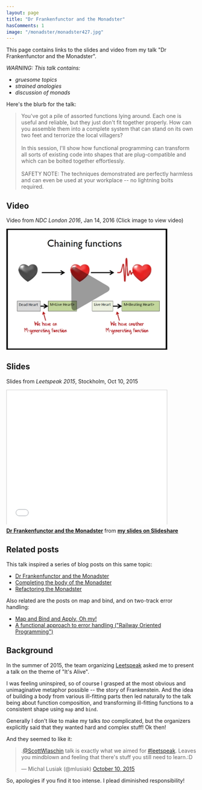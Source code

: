 ```yaml
---
layout: page
title: "Dr Frankenfunctor and the Monadster"
hasComments: 1
image: "/monadster/monadster427.jpg"
---
```


This page contains links to the slides and video from my talk "Dr Frankenfunctor and the Monadster". 

*WARNING: This talk contains:*

* *gruesome topics*
* *strained analogies*
* *discussion of monads*

Here's the blurb for the talk:

> You've got a pile of assorted functions lying around. Each one is useful and reliable, but they just don't fit together properly. 
> How can you assemble them into a complete system that can stand on its own two feet and terrorize the local villagers?
> <br><br>
> In this session, I'll show how functional programming can transform all sorts of existing code into shapes that are plug-compatible and which can be bolted together effortlessly.
> <br><br>
> SAFETY NOTE: The techniques demonstrated are perfectly harmless and can even be used at your workplace -- no lightning bolts required.

## Video

Video from *NDC London 2016*, Jan 14, 2016 (Click image to view video) 

[![Video from NDC London 2016, Jan 14, 2016](monadster427.jpg)](https://goo.gl/8TwY8C)

## Slides 

Slides from *Leetspeak 2015*, Stockholm, Oct 10, 2015

<iframe src="//www.slideshare.net/slideshow/embed_code/key/4oCVwCraxCrAfx" width="425" height="355" frameborder="0" marginwidth="0" marginheight="0" scrolling="no" style="border:1px solid #CCC; border-width:1px 1px 0; margin-bottom:5px; max-width: 100%;" allowfullscreen> </iframe> 

<div style="margin-bottom:5px"> 
<strong><a href="https://www.slideshare.net/ScottWlaschin/dr-frankenfunctor-and-the-monadster" title="Dr Frankenfunctor and the Monadster" target="_blank">Dr Frankenfunctor and the Monadster</a> </strong> from <strong><a href="http://www.slideshare.net/ScottWlaschin" target="_blank">my slides on Slideshare</a></strong> 
</div>

## Related posts

This talk inspired a series of blog posts on this same topic:

* [Dr Frankenfunctor and the Monadster](/posts/monadster/)
* [Completing the body of the Monadster](/posts/monadster-2/)
* [Refactoring the Monadster](/posts/monadster-3/)

Also related are the posts on map and bind, and on two-track error handling:

* [Map and Bind and Apply, Oh my!](/series/map-and-bind-and-apply-oh-my.html)
* [A functional approach to error handling ("Railway Oriented Programming")](/rop/)

## Background

In the summer of 2015, the team organizing [Leetspeak](http://leetspeak.se/) asked me to present a talk on the theme of "It's Alive".

I was feeling uninspired, so of course I grasped at the most obvious and unimaginative metaphor possible -- the story of Frankenstein. And the idea of building
a body from various ill-fitting parts then led naturally to the talk being about function composition, and transforming ill-fitting functions to a consistent shape using `map` and `bind`.

Generally I don't like to make my talks *too* complicated, but the organizers explicitly said that they wanted hard and complex stuff! Ok then!

And they seemed to like it:

<blockquote class="twitter-tweet" data-partner="tweetdeck"><p lang="en" dir="ltr">.<a href="https://twitter.com/ScottWlaschin">@ScottWlaschin</a> talk is exactly what we aimed for <a href="https://twitter.com/hashtag/leetspeak?src=hash">#leetspeak</a>. Leaves you mindblown and feeling that there&#39;s stuff you still need to learn.:D</p>&mdash; Michal Lusiak (@mlusiak) <a href="https://twitter.com/mlusiak/status/652777865952526337">October 10, 2015</a></blockquote>
<script async src="//platform.twitter.com/widgets.js" charset="utf-8"></script>

So, apologies if you find it too intense. I plead diminished responsibility!


